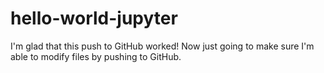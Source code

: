 # hello-world-jupyter

I'm glad that this push to GitHub worked! Now just going to make sure I'm able to modify files by pushing to GitHub.